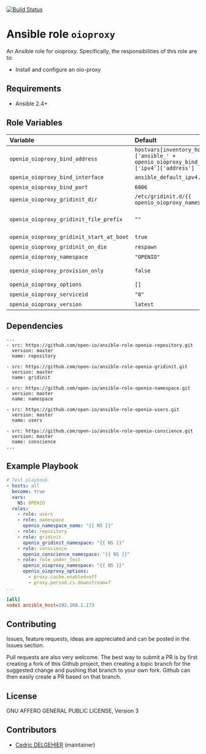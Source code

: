 [![Build Status](https://travis-ci.org/open-io/ansible-role-openio-oioproxy.svg?branch=master)](https://travis-ci.org/open-io/ansible-role-openio-oioproxy)
# Ansible role `oioproxy`

An Ansible role for oioproxy. Specifically, the responsibilities of this role are to:

- Install and configure an oio-proxy

## Requirements

- Ansible 2.4+

## Role Variables


| Variable   | Default | Comments (type)  |
| :---       | :---    | :---             |
| `openio_oioproxy_bind_address` | `hostvars[inventory_hostname]['ansible_' + openio_oioproxy_bind_interface]['ipv4']['address']` | IP address to use |
| `openio_oioproxy_bind_interface` | `ansible_default_ipv4.alias` | NIC name to use |
| `openio_oioproxy_bind_port` | `6006` | Port number to open |
| `openio_oioproxy_gridinit_dir` | `/etc/gridinit.d/{{ openio_oioproxy_namespace }}` | Path to copy the gridinit conf |
| `openio_oioproxy_gridinit_file_prefix` | `""` | Maybe set it to {{ openio_oioproxy_namespace }}- for old gridinit's style |
| `openio_oioproxy_gridinit_start_at_boot` | `true` | Start at system boot |
| `openio_oioproxy_gridinit_on_die` | `respawn` | Start at system boot |
| `openio_oioproxy_namespace` | `"OPENIO"` | Namespace OPENIO |
| `openio_oioproxy_provision_only` | `false` | Provision only, without restarting the services |
| `openio_oioproxy_options` | `[]` | List of options |
| `openio_oioproxy_serviceid` | `"0"` | ID in gridinit |
| `openio_oioproxy_version` | `latest` | Install a specific version |

## Dependencies
```
---
- src: https://github.com/open-io/ansible-role-openio-repository.git
  version: master
  name: repository

- src: https://github.com/open-io/ansible-role-openio-gridinit.git
  version: master
  name: gridinit

- src: https://github.com/open-io/ansible-role-openio-namespace.git
  version: master
  name: namespace

- src: https://github.com/open-io/ansible-role-openio-users.git
  version: master
  name: users

- src: https://github.com/open-io/ansible-role-openio-conscience.git
  version: master
  name: conscience
...
```

## Example Playbook

```yaml
# Test playbook
- hosts: all
  become: true
  vars:
    NS: OPENIO
  roles:
    - role: users
    - role: namespace
      openio_namespace_name: "{{ NS }}"
    - role: repository
    - role: gridinit
      openio_gridinit_namespace: "{{ NS }}"
    - role: conscience
      openio_conscience_namespace: "{{ NS }}"
    - role: role_under_test
      openio_oioproxy_namespace: "{{ NS }}"
      openio_oioproxy_options:
        - proxy.cache.enabled=off
        - proxy.period.cs.downstream=7
...
```

```ini
[all]
node1 ansible_host=192.168.1.173
```

## Contributing

Issues, feature requests, ideas are appreciated and can be posted in the Issues section.

Pull requests are also very welcome.
The best way to submit a PR is by first creating a fork of this Github project, then creating a topic branch for the suggested change and pushing that branch to your own fork.
Github can then easily create a PR based on that branch.

## License

GNU AFFERO GENERAL PUBLIC LICENSE, Version 3

## Contributors

- [Cedric DELGEHIER](https://github.com/cdelgehier) (maintainer)
